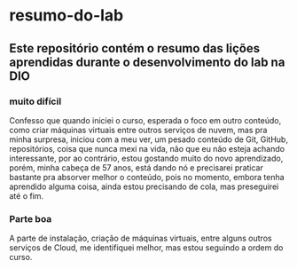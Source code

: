 # resumo-do-lab
## Este repositório contém o resumo das lições aprendidas durante o desenvolvimento do lab na DIO

### muito difícil

Confesso que quando iniciei o curso, esperada o foco em outro conteúdo, como criar máquinas virtuais entre outros serviços de nuvem, mas pra minha surpresa, iniciou com a meu ver, um pesado conteúdo de Git, GitHub, repositórios, coisa que nunca mexi na vida, não que eu não esteja achando interessante, por ao contrário, estou gostando muito do novo aprendizado, porém, minha cabeça de 57 anos, está dando nó e precisarei praticar bastante pra absorver melhor o conteúdo, pois no momento, embora tenha aprendido alguma coisa, ainda estou precisando de cola, mas preseguirei até o fim.

### Parte boa

A parte de instalação, criação de máquinas virtuais, entre alguns outros serviços de Cloud, me identifiquei melhor, mas estou seguindo a ordem do curso.
